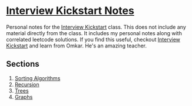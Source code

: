 # [Interview Kickstart Notes](https://uplevel.interviewkickstart.com/invite?referral_code=LQ41DFZDMK)

Personal notes for the [Interview Kickstart](https://uplevel.interviewkickstart.com/invite?referral_code=LQ41DFZDMK) class.
This does not include any material directly from the class. It includes my personal notes along with correlated leetcode solutions.
If you find this useful, checkout [Interview Kickstart](https://uplevel.interviewkickstart.com/invite?referral_code=LQ41DFZDMK) and learn from Omkar. He's an amazing teacher.

## Sections

1. [Sorting Algorithms](./1_sorting_algorithms)
2. [Recursion](./2_recursion)
3. [Trees](./3_trees)
4. [Graphs](./4_graphs)

